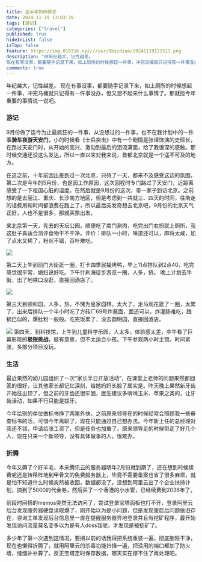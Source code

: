 ```yaml
---
title: 近半年的碎碎念
date: 2024-11-19 13:03:39
tags: [游记]
categories: ["travel"]   
published: true
hideInList: false
isTop: false
feature: https://img.010316.xyz///usr/Obsidian/20241119121517.png
description: "继年纪越大，记性越差。
现在有事没事，都要随手记录下来，如上厕所的时候想起一件事，冲完马桶就只记得有一件事没办，但又想不起来什么事情了。那就捡今年重要的事情说一说吧。"
comments: true
---
```


年纪越大，记性越差。
现在有事没事，都要随手记录下来，如上厕所的时候想起一件事，冲完马桶就只记得有一件事没办，但又想不起来什么事情了。那就捡今年重要的事情说一说吧。

### 游记
9月份做了迄今为止最疯狂的一件事，从没想过的一件事，也不在我计划中的一件事**骑车夜游天安门**，小的时候看《士兵突击》中有一个剧情是张译饰演的史班长，在路过天安门时，从开始的高兴、激动到最后的泪流满面，给了我很深的感触。那时候交通还没这么发达，所以一直以来对我来说，首都北京就是一个遥不可及的地方。

在这之前，十年前因出差到过一次北京，只待了一天，都来不及感受这边的氛围，第二次是今年的5月份，也是因工作原因，这次回程时专门路过了天安门，近距离感受了一下祖国心脏的温度。在然后就是9月份的这次，带一家子到访北京。之前想的是去丽江、重庆、长沙南方地区，但是考虑到一共就三、四天的时间，往南走的话费用和时间都浪费在路上了，所以最后突发奇想去北京吧，9月份的北京天气正好，人也不是很多，那就买票出发。

来北京第一天，先去的天坛公园，顺便吃了南门涮肉，吃完出门右拐就上厕所，我这肚子真适合测评食物干不干净。评价：排队一小时，味道还可以，麻将太咸，加了点水又稀了，粉丝不错，百叶难吃。

![](https://img.010316.xyz///usr/Obsidian/3b81f93ad9a65cc2e4877298726c5db.jpg)

第二天上午到前门大街逛一圈，打卡四季民福烤鸭，早上11点排队到2点40，吃完感觉很平常，媳妇说好吃。下午什刹海徒步游览一圈，人多，挤。 晚上计划去牛街，出了地铁口没逛，直接回酒店了。

![](https://img.010316.xyz///usr/Obsidian/20241119121445.png)

第三天到颐和园，人多，热，不愧为皇家园林，太大了，走马观花逛了一圈，太累了，出来后排队一个半小时吃了方砖厂69号炸酱面，面还可以，炸灌肠难吃，跟锅巴似的，爆肚粉一般般。吃完饭累了，没去圆明园，直接回酒店。

![](https://img.010316.xyz///usr/Obsidian/20241119121517.png)
第四天，到科技馆，上午到儿童科学乐园，人太多，体验感太差，中午看了巨幕影院的**极限挑战**，挺有意思，但不太适合小孩。下午参观两小时主馆，时间紧张，多部分项目没玩。

### 生活
最近果然的幼儿园组织了一次“家长半日开放活动”，在课堂上老师的问题果然都回答的很好，让其他家长都记忆深刻，给她妈妈长脸了属实是。昨天晚上果然新牙齿开始往出顶了，但之前的牙齿还很牢固，医生建议多啃啃玉米、苹果之类的，让牙齿活动，如果不行只能是拔牙。

今年给别的单位做标书挣了两笔外快，之前原来领导在的时候经常会照顾我一些审查标书的活，可惜今年离职了，现在只能通过自己想办法。今年新上任的总经理对我还不错，申请给涨工资了，但是任务也加重了。原来领导走的时候带走了好几个人，现在只来一个新领导，没有具体做事的人，很难办。

### 折腾
今年又薅了个好羊毛，本来腾讯云的服务器明年2月份就到期了，还在想到时候续费呢还是转移阵地到甲骨文的免费服务器上，毕竟不需要备案也省了很多麻烦，就是怕不知道什么时候突然被收回，数据都没了。没想到阿里云出了个企业扶持计划，搞到了5000的代金券，然后买了一个香港的小水管，已经续费到2036年了。

前段时间搭的memos突然无法访问了，尝试登录宝塔面板也打不开，登录阿里云后台发现服务器硬盘读取爆了，刚开始以为是小问题，但是发现重启后问题依旧存在，咨询工单发现后台信息里一直在提醒服务器异地登录并且有挖矿程序，最开始发现访问流量莫名变多以为是有人doss我呢，才发现是被挖矿了。

多少年了第一次遇到这情况，要搁以前的话我得把系统重装一遍，彻底删除干净，现在也懒得折腾了，就用阿里云的杀毒功能扫描一遍，把没用的端口都加了防火墙，缝缝补补算了。反正宝塔定时保存数据，哪天实在撑不住了再处理吧。

